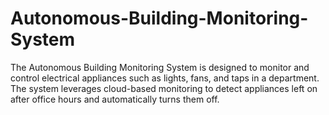 # Autonomous-Building-Monitoring-System
The Autonomous Building Monitoring System is designed to monitor and control electrical appliances such as lights, fans, and taps in a department. The system leverages cloud-based monitoring to detect appliances left on after office hours and automatically turns them off.
